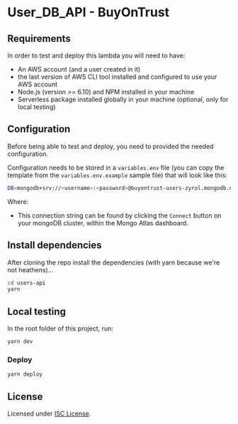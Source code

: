 # User_DB_API - BuyOnTrust

## Requirements

In order to test and deploy this lambda you will need to have:

- An AWS account (and a user created in it)
- the last version of AWS CLI tool installed and configured to use your AWS account
- Node.js (version >= 6.10) and NPM installed in your machine
- Serverless package installed globally in your machine (optional, only for local testing)

## Configuration

Before being able to test and deploy, you need to provided the needed configuration.

Configuration needs to be stored in a `variables.env` file (you can copy the template from the `variables.env.example` sample file) that will look like this:

```bash
DB=mongodb+srv://<username>:<password>@buyontrust-users-zyrol.mongodb.net/users?retryWrites=true&w=majority
```

Where:

- This connection string can be found by clicking the `Connect` button on your mongoDB cluster, within the Mongo Atlas dashboard.

## Install dependencies

After cloning the repo install the dependencies (with yarn because we're not heathens)...

```bash
cd users-api
yarn
```

## Local testing

In the root folder of this project, run:

```bash
yarn dev
```

### Deploy

```bash
yarn deploy
```

## License

Licensed under [ISC License](/LICENSE).